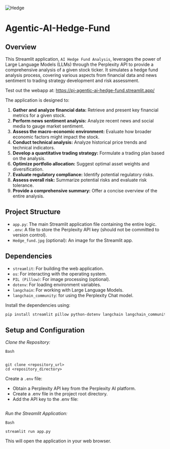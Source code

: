 ![Hedge](https://github.com/user-attachments/assets/982b97cc-7c8c-45b6-b468-58417da8b5e0)



# Agentic-AI-Hedge-Fund



## Overview

This Streamlit application, `AI Hedge Fund Analysis`, leverages the power of Large Language Models (LLMs) through the Perplexity API to provide a comprehensive analysis of a given stock ticker. It simulates a hedge fund analysis process, covering various aspects from financial data and news sentiment to trading strategy development and risk assessment.

Test out the webapp at: https://pj-agentic-ai-hedge-fund.streamlit.app/

The application is designed to:

1.  **Gather and analyze financial data:** Retrieve and present key financial metrics for a given stock.
2.  **Perform news sentiment analysis:** Analyze recent news and social media to gauge market sentiment.
3.  **Assess the macro-economic environment:** Evaluate how broader economic factors might impact the stock.
4.  **Conduct technical analysis:** Analyze historical price trends and technical indicators.
5.  **Develop a quantitative trading strategy:** Formulate a trading plan based on the analysis.
6.  **Optimize portfolio allocation:** Suggest optimal asset weights and diversification.
7.  **Evaluate regulatory compliance:** Identify potential regulatory risks.
8.  **Assess overall risk:** Summarize potential risks and evaluate risk tolerance.
9.  **Provide a comprehensive summary:** Offer a concise overview of the entire analysis.

## Project Structure

-   `app.py`: The main Streamlit application file containing the entire logic.
-   `.env`: A file to store the Perplexity API key (should not be committed to version control).
-   `Hedge_fund.jpg` (optional): An image for the Streamlit app.

## Dependencies

-   `streamlit`: For building the web application.
-   `os`: For interacting with the operating system.
-   `PIL (Pillow)`: For image processing (optional).
-   `dotenv`: For loading environment variables.
-   `langchain`: For working with Large Language Models.
-   `langchain_community`: for using the Perplexity Chat model.

Install the dependencies using:

```bash
pip install streamlit pillow python-dotenv langchain langchain_community
```

## Setup and Configuration
*Clone the Repository:*
```
Bash


git clone <repository_url>
cd <repository_directory>
```

Create a ```.env``` file:
- Obtain a Perplexity API key from the Perplexity AI platform.
- Create a .env file in the project root directory.
- Add the API key to the .env file:
```PPLX_API_KEY=<your_perplexity_api_key>
```

*Run the Streamlit Application:*
```
Bash

streamlit run app.py
```

This will open the application in your web browser.




